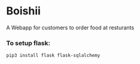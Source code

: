 # Boishii
A Webapp for customers to order food at resturants



### To setup flask: 

```pip3 install flask flask-sqlalchemy```